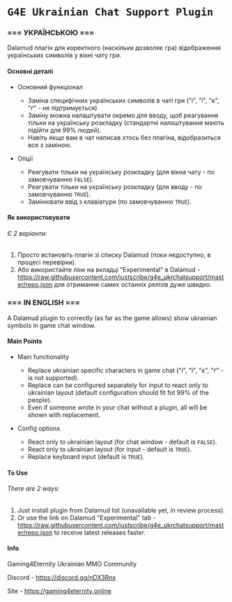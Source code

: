 # `G4E Ukrainian Chat Support Plugin`

### === УКРАЇНСЬКОЮ ===
Dalamud плагін для коректного (наскільки дозволяє гра) відображення українських символів у вікні чату гри.

#### **Основні деталі**

* Основний функціонал
  * Заміна специфічних українських символів в чаті гри ("і", "ї", "є", "ґ" - не підтримується)
  * Заміну можна налаштувати окремо для вводу, щоб реагування тільки на українську розкладку (стандартні налаштування мають підійти для 99% людей).
  * Навіть якщо вам в чат написав хтось без плагіна, відобразиться все з заміною.

* Опції
  * Реагувати тільки на українську розкладку (для вікна чату - по замовчуванню `FALSE`).
  * Реагувати тільки на українську розкладку (для вводу - по замовчуванню `TRUE`).
  * Замінювати ввід з клавіатури (по замовчуванню `TRUE`).

#### **Як використовувати**

###### Є 2 варіанти:
1. Просто встановіть плагін зі списку Dalamud (поки недоступно, в процесі перевірки).
2. Або використайте лінк на вкладці "Experimental" в Dalamud - https://raw.githubusercontent.com/justscribe/g4e_ukrchatsupport/master/repo.json для отримання самих останніх релізів дуже швидко.

### === IN ENGLISH ===
A Dalamud plugin to correctly (as far as the game allows) show ukrainian symbols in game chat window.

#### **Main Points**

* Main functionality
  * Replace ukrainian specific characters in game chat ("і", "ї", "є", "ґ" - is not supported).
  * Replace can be configured separately for input to react only to ukrainian layout (default configuration should fit fot 99% of the people).
  * Even if someone wrote in your chat without a plugin, all will be shown with replacement.

* Config options
  * React only to ukrainian layout (for chat window - default is `FALSE`).
  * React only to ukrainian layout (for input - default is `TRUE`).
  * Replace keyboard input (default is `TRUE`).

#### **To Use**

###### There are 2 ways:
1. Just install plugin from Dalamud list (unavailable yet, in review process).
2. Or use the link on Dalamud "Experimental" tab - https://raw.githubusercontent.com/justscribe/g4e_ukrchatsupport/master/repo.json to receive latest releases faster.

#### **Info**

Gaming4Eternity Ukrainian MMO Community

Discord - https://discord.gg/nDX3Rnx

Site - https://gaming4eternity.online